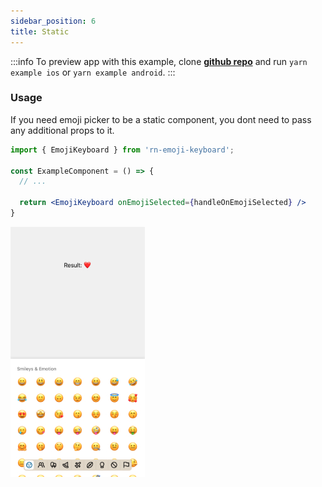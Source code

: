 ```yaml
---
sidebar_position: 6
title: Static
---
```


:::info
To preview app with this example, clone [**github repo**](https://github.com/TheWidlarzGroup/rn-emoji-keyboard.git) and run `yarn example ios` or `yarn example android`.
:::

### Usage

If you need emoji picker to be a static component, you dont need to pass any additional props to it.

```jsx
import { EmojiKeyboard } from 'rn-emoji-keyboard';

const ExampleComponent = () => {
  // ...

  return <EmojiKeyboard onEmojiSelected={handleOnEmojiSelected} />
}
```

![Preview](../../../assets/img/static-preview.jpg)
